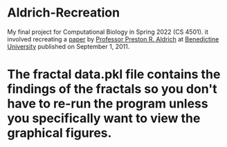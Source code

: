 # Aldrich-Recreation
My final project for Computational Biology in Spring 2022 (CS 4501). it involved recreating a <a href=http://www.iaees.org/publications/journals/nb/articles/2011-1(2)/Diffusion-limited-aggregation-fractal-evolution-gene-promoter.pdf>paper</a> by <a href=https://www.ben.edu/college-of-science/people/aldrich.cfm>Professor Preston R. Aldrich</a> at <a href=https://www.ben.edu/index.cfm>Benedictine University</a> published on September 1, 2011.

<h1>The fractal data.pkl file contains the findings of the fractals so you don't have to re-run the program unless you specifically want to view the graphical figures.</h1>

